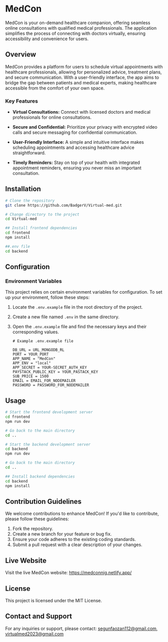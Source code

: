 # MedCon

MedCon is your on-demand healthcare companion, offering seamless online consultations with qualified medical professionals. The application simplifies the process of connecting with doctors virtually, ensuring accessibility and convenience for users.

## Overview

MedCon provides a platform for users to schedule virtual appointments with healthcare professionals, allowing for personalized advice, treatment plans, and secure communication. With a user-friendly interface, the app aims to bridge the gap between patients and medical experts, making healthcare accessible from the comfort of your own space.



### Key Features

- **Virtual Consultations:**
  Connect with licensed doctors and medical professionals for online consultations.

- **Secure and Confidential:**
  Prioritize your privacy with encrypted video calls and secure messaging for confidential communication.

- **User-Friendly Interface:**
  A simple and intuitive interface makes scheduling appointments and accessing healthcare advice straightforward.

- **Timely Reminders:**
  Stay on top of your health with integrated appointment reminders, ensuring you never miss an important consultation.

## Installation

```bash
# Clone the repository
git clone https://github.com/BadgerV/Virtual-med.git

# Change directory to the project
cd Virtual-med

## Install frontend dependencies
cd frontend
npm install

##.env file
cd backend
```

## Configuration

### Environment Variables

This project relies on certain environment variables for configuration. To set up your environment, follow these steps:

1. Locate the `.env.example` file in the root directory of the project.
2. Create a new file named `.env` in the same directory.
3. Open the `.env.example` file and find the necessary keys and their corresponding values.

   ```dotenv
   # Example .env.example file

   DB_URL = URL_MONGODB_RL
   PORT = YOUR_PORT
   APP_NAME = "MedCon"
   APP_ENV = "local"
   APP_SECRET = YOUR-SECRET_AUTH_KEY
   PAYSTACK_PUBLIC_KEY = YOUR_PASTACK_KEY
   SUB_PRICE = 1500
   EMAIL = EMAIL_FOR_NODEMAILER
   PASSWORD = PASSWORD_FOR_NODEMAILER
   ```

## Usage

```bash
# Start the frontend development server
cd frontend
npm run dev

# Go back to the main directory
cd ..

# Start the backend development server
cd backend
npm run dev

# Go back to the main directory
cd ..

## Install backend dependencies
cd backend
npm install
````

## Contribution Guidelines

We welcome contributions to enhance MedCon! If you'd like to contribute, please follow these guidelines:

1. Fork the repository.
2. Create a new branch for your feature or bug fix.
3. Ensure your code adheres to the existing coding standards.
4. Submit a pull request with a clear description of your changes.

## Live Website

Visit the live MedCon website: https://medconnig.netlify.app/

## License

This project is licensed under the MIT License.

## Contact and Support

For any inquiries or support, please contact: segunfaozan112@gmail.com, virtualmed2023@gmail.com
